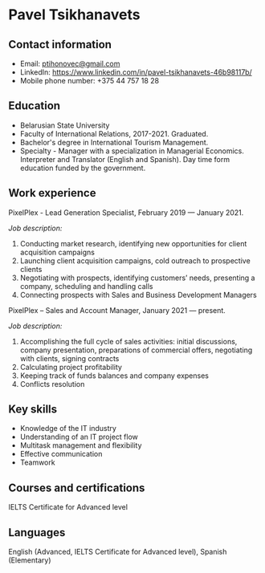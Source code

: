 Pavel Tsikhanavets
=======================
**Contact information**
-----------------------
* Email: ptihonovec@gmail.com
* LinkedIn: https://www.linkedin.com/in/pavel-tsikhanavets-46b98117b/
* Mobile phone number: +375 44 757 18 28

**Education**
------------------------
* Belarusian State University
* Faculty of International Relations, 2017-2021. Graduated.
* Bachelor's degree in International Tourism Management.
* Specialty - Manager with a specialization in Managerial Economics. Interpreter and Translator (English and Spanish). Day time form education funded by the government.

**Work experience**
-------------------------
PixelPlex - Lead Generation Specialist, February 2019 — January 2021.

_Job description:_
1. Conducting market research, identifying new opportunities for client acquisition campaigns
2. Launching client acquisition campaigns, cold outreach to prospective clients
3. Negotiating with prospects, identifying customers’ needs, presenting a company, scheduling and handling calls
4. Connecting prospects with Sales and Business Development Managers

PixelPlex – Sales and Account Manager, January 2021 — present.

_Job description:_
1. Accomplishing the full cycle of sales activities: initial discussions, company presentation, preparations of commercial offers, negotiating with clients, signing contracts
2. Calculating project profitability
3. Keeping track of funds balances and company expenses
4. Conflicts resolution

**Key skills**
--------------------------
* Knowledge of the IT industry
* Understanding of an IT project flow
* Multitask management and flexibility
* Effective communication
* Teamwork

**Courses and certifications**
---------------------------
IELTS Certificate for Advanced level

**Languages**
-------------
English (Advanced, IELTS Certificate for Advanced level), Spanish (Elementary)
